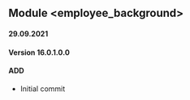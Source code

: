 ## Module <employee_background>

#### 29.09.2021
#### Version 16.0.1.0.0
#### ADD
- Initial commit

